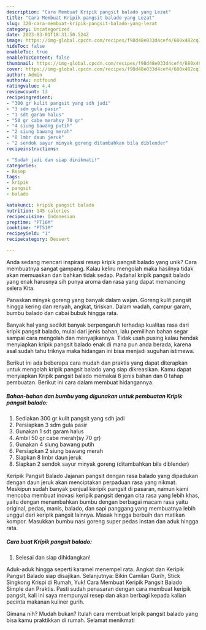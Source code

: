 ```yaml
---
description: "Cara Membuat Kripik pangsit balado yang Lezat"
title: "Cara Membuat Kripik pangsit balado yang Lezat"
slug: 320-cara-membuat-kripik-pangsit-balado-yang-lezat
category: Uncategorized
date: 2023-03-01T18:31:50.524Z
image: https://img-global.cpcdn.com/recipes/f98d48e033d4cef4/680x482cq70/kripik-pangsit-balado-foto-resep-utama.jpg
hideToc: false
enableToc: true
enableTocContent: false
thumbnail: https://img-global.cpcdn.com/recipes/f98d48e033d4cef4/680x482cq70/kripik-pangsit-balado-foto-resep-utama.jpg
cover: https://img-global.cpcdn.com/recipes/f98d48e033d4cef4/680x482cq70/kripik-pangsit-balado-foto-resep-utama.jpg
author: Admin
authorAv: notfound
ratingvalue: 4.4
reviewcount: 13
recipeingredient:
- "300 gr kulit pangsit yang sdh jadi"
- "3 sdm gula pasir"
- "1 sdt garam halus"
- "50 gr cabe merahsy 70 gr"
- "4 siung bawang putih"
- "2 siung bawang merah"
- "8 lmbr daun jeruk"
- "2 sendok sayur minyak goreng ditambahkan bila diblender"
recipeinstructions:

- "Sudah jadi dan siap dinikmati!"
categories:
- Resep
tags:
- kripik
- pangsit
- balado

katakunci: kripik pangsit balado 
nutrition: 145 calories
recipecuisine: Indonesian
preptime: "PT16M"
cooktime: "PT51M"
recipeyield: "1"
recipecategory: Dessert

---
```





Anda sedang mencari inspirasi resep kripik pangsit balado yang unik? Cara membuatnya sangat gampang. Kalau keliru mengolah maka hasilnya tidak akan memuaskan dan bahkan tidak sedap. Padahal kripik pangsit balado yang enak harusnya sih punya aroma dan rasa yang dapat memancing selera Kita.





Panaskan minyak goreng yang banyak dalam wajan. Goreng kulit pangsit hingga kering dan renyah, angkat, tiriskan. Dalam wadah, campur garam, bumbu balado dan cabai bubuk hingga rata.

Banyak hal yang sedikit banyak berpengaruh terhadap kualitas rasa dari kripik pangsit balado, mulai dari jenis bahan, lalu pemilihan bahan segar sampai cara mengolah dan menyajikannya. Tidak usah pusing kalau hendak menyiapkan kripik pangsit balado enak di mana pun anda berada, karena asal sudah tahu triknya maka hidangan ini bisa menjadi suguhan istimewa.






Berikut ini ada beberapa cara mudah dan praktis yang dapat diterapkan untuk mengolah kripik pangsit balado yang siap dikreasikan. Kamu dapat menyiapkan Kripik pangsit balado memakai 8 jenis bahan dan 0 tahap pembuatan. Berikut ini cara dalam membuat hidangannya.

<!--inarticleads1-->

##### Bahan-bahan dan bumbu yang digunakan untuk pembuatan Kripik pangsit balado:

1. Sediakan 300 gr kulit pangsit yang sdh jadi
1. Persiapkan 3 sdm gula pasir
1. Gunakan 1 sdt garam halus
1. Ambil 50 gr cabe merah(sy 70 gr)
1. Gunakan 4 siung bawang putih
1. Persiapkan 2 siung bawang merah
1. Siapkan 8 lmbr daun jeruk
1. Siapkan 2 sendok sayur minyak goreng (ditambahkan bila diblender)


Keripik Pangsit Balado Jajanan pangsit dengan rasa balado yang dipadukan dengan daun jeruk akan menciptakan perpaduan rasa yang nikmat. Meskipun sudah banyak penjual keripik pangsit di pasaran, namun kami mencoba membuat inovasi keripik pangsit dengan cita rasa yang lebih khas, yaitu dengan menambahkan bumbu dengan berbagai macam rasa yaitu original, pedas, manis, balado, dan sapi panggang yang membuatnya lebih unggul dari keripik pangsit lainnya. Masak hingga berbuih dan matikan kompor. Masukkan bumbu nasi goreng super pedas instan dan aduk hingga rata. 

<!--inarticleads2-->

##### Cara buat Kripik pangsit balado:


1. Selesai dan siap dihidangkan!

Aduk-aduk hingga seperti karamel menempel rata. Angkat dan Keripik Pangsit Balado siap disajikan. Selanjutnya: Bikin Camilan Gurih, Stick Singkong Krispi di Rumah, Yuk! Cara Membuat Keripik Pangsit Balado Simple dan Praktis. Pasti sudah penasaran dengan cara membuat keripik pangsit, kali ini saya mempunyai resep dan akan berbagi kepada kalian pecinta makanan kuliner gurih. 

Gimana nih? Mudah bukan? Itulah cara membuat kripik pangsit balado yang bisa kamu praktikkan di rumah. Selamat menikmati
